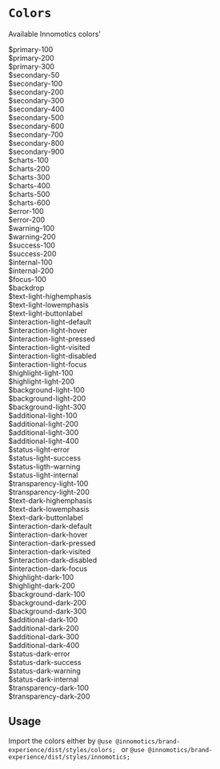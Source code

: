 # `Colors`
 Available Innomotics colors'

<div className='color-wrapper'>
<div className="color-item light"><div id="colorcube" style={{"backgroundColor": "#e1f000" }}></div><div id="name">$primary-100</div></div>
<div className="color-item light"><div id="colorcube" style={{"backgroundColor": "#08191f" }}></div><div id="name">$primary-200</div></div>
<div className="color-item light"><div id="colorcube" style={{"backgroundColor": "#ffffff" }}></div><div id="name">$primary-300</div></div>
<div className="color-item light"><div id="colorcube" style={{"backgroundColor": "#f1f4f6" }}></div><div id="name">$secondary-50</div></div>
<div className="color-item light"><div id="colorcube" style={{"backgroundColor": "#e4eaed" }}></div><div id="name">$secondary-100</div></div>
<div className="color-item light"><div id="colorcube" style={{"backgroundColor": "#cad5da" }}></div><div id="name">$secondary-200</div></div>
<div className="color-item light"><div id="colorcube" style={{"backgroundColor": "#b2c1c7" }}></div><div id="name">$secondary-300</div></div>
<div className="color-item light"><div id="colorcube" style={{"backgroundColor": "#9aacb4" }}></div><div id="name">$secondary-400</div></div>
<div className="color-item light"><div id="colorcube" style={{"backgroundColor": "#83979f" }}></div><div id="name">$secondary-500</div></div>
<div className="color-item light"><div id="colorcube" style={{"backgroundColor": "#6d818a" }}></div><div id="name">$secondary-600</div></div>
<div className="color-item light"><div id="colorcube" style={{"backgroundColor": "#566b73" }}></div><div id="name">$secondary-700</div></div>
<div className="color-item light"><div id="colorcube" style={{"backgroundColor": "#40545b" }}></div><div id="name">$secondary-800</div></div>
<div className="color-item light"><div id="colorcube" style={{"backgroundColor": "#2a3b40" }}></div><div id="name">$secondary-900</div></div>
<div className="color-item light"><div id="colorcube" style={{"backgroundColor": "#86a3ff" }}></div><div id="name">$charts-100</div></div>
<div className="color-item light"><div id="colorcube" style={{"backgroundColor": "#6060f9" }}></div><div id="name">$charts-200</div></div>
<div className="color-item light"><div id="colorcube" style={{"backgroundColor": "#ddabff" }}></div><div id="name">$charts-300</div></div>
<div className="color-item light"><div id="colorcube" style={{"backgroundColor": "#cc68fa" }}></div><div id="name">$charts-400</div></div>
<div className="color-item light"><div id="colorcube" style={{"backgroundColor": "#4ed69b" }}></div><div id="name">$charts-500</div></div>
<div className="color-item light"><div id="colorcube" style={{"backgroundColor": "#009b6a" }}></div><div id="name">$charts-600</div></div>
<div className="color-item light"><div id="colorcube" style={{"backgroundColor": "#f68181" }}></div><div id="name">$error-100</div></div>
<div className="color-item light"><div id="colorcube" style={{"backgroundColor": "#cb0e0e" }}></div><div id="name">$error-200</div></div>
<div className="color-item light"><div id="colorcube" style={{"backgroundColor": "#ff853f" }}></div><div id="name">$warning-100</div></div>
<div className="color-item light"><div id="colorcube" style={{"backgroundColor": "#e96401" }}></div><div id="name">$warning-200</div></div>
<div className="color-item light"><div id="colorcube" style={{"backgroundColor": "#4ed69b" }}></div><div id="name">$success-100</div></div>
<div className="color-item light"><div id="colorcube" style={{"backgroundColor": "#007f57" }}></div><div id="name">$success-200</div></div>
<div className="color-item light"><div id="colorcube" style={{"backgroundColor": "#ddabff" }}></div><div id="name">$internal-100</div></div>
<div className="color-item light"><div id="colorcube" style={{"backgroundColor": "#c263ed" }}></div><div id="name">$internal-200</div></div>
<div className="color-item light"><div id="colorcube" style={{"backgroundColor": "#1491eb" }}></div><div id="name">$focus-100</div></div>
<div className="color-item light"><div id="colorcube" style={{"backgroundColor": "#00000099" }}></div><div id="name">$backdrop</div></div>
<div className="color-item light"><div id="colorcube" style={{"backgroundColor": "#08191f" }}></div><div id="name">$text-light-highemphasis</div></div>
<div className="color-item light"><div id="colorcube" style={{"backgroundColor": "#40545b" }}></div><div id="name">$text-light-lowemphasis</div></div>
<div className="color-item light"><div id="colorcube" style={{"backgroundColor": "#ffffff" }}></div><div id="name">$text-light-buttonlabel</div></div>
<div className="color-item light"><div id="colorcube" style={{"backgroundColor": "#08191f" }}></div><div id="name">$interaction-light-default</div></div>
<div className="color-item light"><div id="colorcube" style={{"backgroundColor": "#40545b" }}></div><div id="name">$interaction-light-hover</div></div>
<div className="color-item light"><div id="colorcube" style={{"backgroundColor": "#2a3b40" }}></div><div id="name">$interaction-light-pressed</div></div>
<div className="color-item light"><div id="colorcube" style={{"backgroundColor": "#40545b" }}></div><div id="name">$interaction-light-visited</div></div>
<div className="color-item light"><div id="colorcube" style={{"backgroundColor": "#9aacb4" }}></div><div id="name">$interaction-light-disabled</div></div>
<div className="color-item light"><div id="colorcube" style={{"backgroundColor": "#1491eb" }}></div><div id="name">$interaction-light-focus</div></div>
<div className="color-item light"><div id="colorcube" style={{"backgroundColor": "#08191f" }}></div><div id="name">$highlight-light-100</div></div>
<div className="color-item light"><div id="colorcube" style={{"backgroundColor": "#e1f000" }}></div><div id="name">$highlight-light-200</div></div>
<div className="color-item light"><div id="colorcube" style={{"backgroundColor": "#e1f000" }}></div><div id="name">$background-light-100</div></div>
<div className="color-item light"><div id="colorcube" style={{"backgroundColor": "#ffffff" }}></div><div id="name">$background-light-200</div></div>
<div className="color-item light"><div id="colorcube" style={{"backgroundColor": "#f1f4f6" }}></div><div id="name">$background-light-300</div></div>
<div className="color-item light"><div id="colorcube" style={{"backgroundColor": "#e4eaed" }}></div><div id="name">$additional-light-100</div></div>
<div className="color-item light"><div id="colorcube" style={{"backgroundColor": "#cad5da" }}></div><div id="name">$additional-light-200</div></div>
<div className="color-item light"><div id="colorcube" style={{"backgroundColor": "#9aacb4" }}></div><div id="name">$additional-light-300</div></div>
<div className="color-item light"><div id="colorcube" style={{"backgroundColor": "#2a3b40" }}></div><div id="name">$additional-light-400</div></div>
<div className="color-item light"><div id="colorcube" style={{"backgroundColor": "#cb0e0e" }}></div><div id="name">$status-light-error</div></div>
<div className="color-item light"><div id="colorcube" style={{"backgroundColor": "#007f57" }}></div><div id="name">$status-light-success</div></div>
<div className="color-item light"><div id="colorcube" style={{"backgroundColor": "#e96401" }}></div><div id="name">$status-ligth-warning</div></div>
<div className="color-item light"><div id="colorcube" style={{"backgroundColor": "#c263ed" }}></div><div id="name">$status-light-internal</div></div>
<div className="color-item light"><div id="colorcube" style={{"backgroundColor": "#08191f" ,"opacity": "0.05"}}></div><div id="name">$transparency-light-100</div></div>
<div className="color-item light"><div id="colorcube" style={{"backgroundColor": "#08191f" ,"opacity": "0.2"}}></div><div id="name">$transparency-light-200</div></div>
<div className="color-item dark"><div id="colorcube" style={{"backgroundColor": "#ffffff" }}></div><div id="name">$text-dark-highemphasis</div></div>
<div className="color-item dark"><div id="colorcube" style={{"backgroundColor": "#b2c1c7" }}></div><div id="name">$text-dark-lowemphasis</div></div>
<div className="color-item dark"><div id="colorcube" style={{"backgroundColor": "#08191f" }}></div><div id="name">$text-dark-buttonlabel</div></div>
<div className="color-item dark"><div id="colorcube" style={{"backgroundColor": "#ffffff" }}></div><div id="name">$interaction-dark-default</div></div>
<div className="color-item dark"><div id="colorcube" style={{"backgroundColor": "#9aacb4" }}></div><div id="name">$interaction-dark-hover</div></div>
<div className="color-item dark"><div id="colorcube" style={{"backgroundColor": "#83979f" }}></div><div id="name">$interaction-dark-pressed</div></div>
<div className="color-item dark"><div id="colorcube" style={{"backgroundColor": "#b2c1c7" }}></div><div id="name">$interaction-dark-visited</div></div>
<div className="color-item dark"><div id="colorcube" style={{"backgroundColor": "#9aacb4" }}></div><div id="name">$interaction-dark-disabled</div></div>
<div className="color-item dark"><div id="colorcube" style={{"backgroundColor": "#1491eb" }}></div><div id="name">$interaction-dark-focus</div></div>
<div className="color-item dark"><div id="colorcube" style={{"backgroundColor": "#e1f000" }}></div><div id="name">$highlight-dark-100</div></div>
<div className="color-item dark"><div id="colorcube" style={{"backgroundColor": "#08191f" }}></div><div id="name">$highlight-dark-200</div></div>
<div className="color-item dark"><div id="colorcube" style={{"backgroundColor": "#e1f000" }}></div><div id="name">$background-dark-100</div></div>
<div className="color-item dark"><div id="colorcube" style={{"backgroundColor": "#08191f" }}></div><div id="name">$background-dark-200</div></div>
<div className="color-item dark"><div id="colorcube" style={{"backgroundColor": "#f1f4f6" }}></div><div id="name">$background-dark-300</div></div>
<div className="color-item dark"><div id="colorcube" style={{"backgroundColor": "#e4eaed" }}></div><div id="name">$additional-dark-100</div></div>
<div className="color-item dark"><div id="colorcube" style={{"backgroundColor": "#40545b" }}></div><div id="name">$additional-dark-200</div></div>
<div className="color-item dark"><div id="colorcube" style={{"backgroundColor": "#9aacb4" }}></div><div id="name">$additional-dark-300</div></div>
<div className="color-item dark"><div id="colorcube" style={{"backgroundColor": "#e1f000" }}></div><div id="name">$additional-dark-400</div></div>
<div className="color-item dark"><div id="colorcube" style={{"backgroundColor": "#f68181" }}></div><div id="name">$status-dark-error</div></div>
<div className="color-item dark"><div id="colorcube" style={{"backgroundColor": "#4ed69b" }}></div><div id="name">$status-dark-success</div></div>
<div className="color-item dark"><div id="colorcube" style={{"backgroundColor": "#ff853f" }}></div><div id="name">$status-dark-warning</div></div>
<div className="color-item dark"><div id="colorcube" style={{"backgroundColor": "#ddabff" }}></div><div id="name">$status-dark-internal</div></div>
<div className="color-item dark"><div id="colorcube" style={{"backgroundColor": "#ffffff" ,"opacity": "0.1"}}></div><div id="name">$transparency-dark-100</div></div>
<div className="color-item dark"><div id="colorcube" style={{"backgroundColor": "#ffffff" ,"opacity": "0.4"}}></div><div id="name">$transparency-dark-200</div></div>
</div>

 ## Usage 
Import the colors either by 
```@use @innomotics/brand-experience/dist/styles/colors; ```
 or 
``` @use @innomotics/brand-experience/dist/styles/innomotics; ```